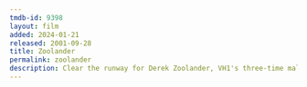 ```yaml
---
tmdb-id: 9398
layout: film
added: 2024-01-21
released: 2001-09-28
title: Zoolander
permalink: zoolander
description: Clear the runway for Derek Zoolander, VH1's three-time male model of the year. His face falls when hippie-chic Hansel scooters in to steal this year's award. The evil fashion guru Mugatu seizes the opportunity to turn Derek into a killing machine. It's a well-designed conspiracy and only with the help of Hansel and a few well-chosen accessories like Matilda can Derek make the world safe for male models everywhere.
---
```


